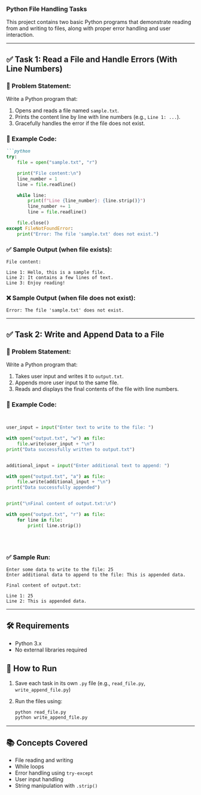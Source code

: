 




### Python File Handling Tasks

This project contains two basic Python programs that demonstrate reading from and writing to files, along with proper error handling and user interaction.

---

## ✅ Task 1: Read a File and Handle Errors (With Line Numbers)

### 📌 Problem Statement:
Write a Python program that:
1. Opens and reads a file named `sample.txt`.
2. Prints the content line by line with line numbers (e.g., `Line 1: ...`).
3. Gracefully handles the error if the file does not exist.

### 📄 Example Code:
````markdown
```python
try:
    file = open("sample.txt", "r")

    print("File content:\n")
    line_number = 1
    line = file.readline()

    while line:
        print(f"Line {line_number}: {line.strip()}")
        line_number += 1
        line = file.readline()

    file.close()
except FileNotFoundError:
    print("Error: The file 'sample.txt' does not exist.")
````

### ✅ Sample Output (when file exists):

```
File content:

Line 1: Hello, this is a sample file.
Line 2: It contains a few lines of text.
Line 3: Enjoy reading!
```

### ❌ Sample Output (when file does not exist):

```
Error: The file 'sample.txt' does not exist.
```

---

## ✅ Task 2: Write and Append Data to a File

### 📌 Problem Statement:

Write a Python program that:

1. Takes user input and writes it to `output.txt`.
2. Appends more user input to the same file.
3. Reads and displays the final contents of the file with line numbers.

### 📄 Example Code:

```python


user_input = input("Enter text to write to the file: ")

with open("output.txt", "w") as file:
    file.write(user_input + "\n")
print("Data successfully written to output.txt")


additional_input = input("Enter additional text to append: ")

with open("output.txt", "a") as file:
    file.write(additional_input + "\n")
print("Data successfully appended")


print("\nFinal content of output.txt:\n")

with open("output.txt", "r") as file:
    for line in file:
        print( line.strip())


        
```

### ✅ Sample Run:

```
Enter some data to write to the file: 25
Enter additional data to append to the file: This is appended data.

Final content of output.txt:

Line 1: 25
Line 2: This is appended data.
```

---

## 🛠 Requirements

* Python 3.x
* No external libraries required

## 🏁 How to Run

1. Save each task in its own `.py` file (e.g., `read_file.py`, `write_append_file.py`)
2. Run the files using:

   ```bash
   python read_file.py
   python write_append_file.py
   ```

---

## 📚 Concepts Covered

* File reading and writing
* While loops
* Error handling using `try-except`
* User input handling
* String manipulation with `.strip()`

```

